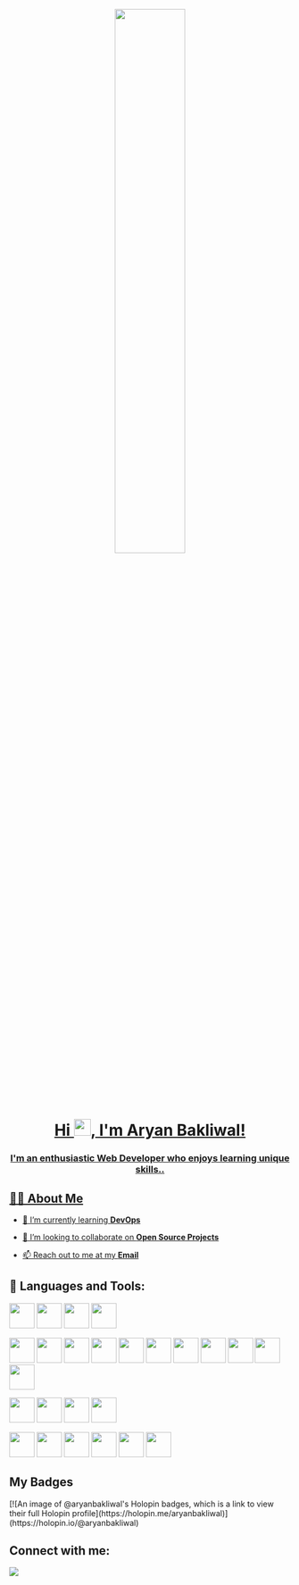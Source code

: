 <a href="#"><p align = "center"><img align = "middle" width="50%" height="auto" src="https://steamuserimages-a.akamaihd.net/ugc/910156967348138382/E4A8A3FAA9388A67BD3DC2CCD77216B21280A7A1/?imw=5000&imh=5000&ima=fit&impolicy=Letterbox&imcolor=%23000000&letterbox=false"></p>

<h1 align="center">Hi <img src="https://raw.githubusercontent.com/MartinHeinz/MartinHeinz/master/wave.gif" height="30px"></img>, I'm Aryan Bakliwal!</h1>
<h3 align="center">I'm an enthusiastic Web Developer who enjoys learning unique skills..</h3>

 ## 🙋‍♂️ About Me


- 🌱 I’m currently learning **DevOps**
 
<!-- - 🔥 I'm also enhancing myself in the field of **AR/VR Game Development** -->

- 👯 I’m looking to collaborate on **Open Source Projects** 

- 📫 Reach out to me at my **[Email](aryanbakliwal12345@gmail.com)**
 

## 🚀 Languages and Tools:

<p align="left"> 
   <img src="https://img.icons8.com/color/96/000000/c-programming.png" width=45 height=45></img>
   <img src="https://img.icons8.com/color/96/000000/c-plus-plus-logo.png" width=45 height=45></img>
   <img src="https://img.icons8.com/color/48/000000/java-coffee-cup-logo--v1.png" width=45 height=45/>
   <img src="https://img.icons8.com/color/48/000000/arduino.png" width=45 height=45/>
   
   <img src="https://img.icons8.com/color/96/000000/html-5.png" width=45 height=45></img>
   <img src="https://img.icons8.com/color/96/000000/css3.png" width=45 height=45></img>
   <img src="https://img.icons8.com/color/96/000000/bootstrap.png" width=45 height=45></img>
   <img src="https://img.icons8.com/color/96/000000/javascript.png" width=45 height=45></img>
   <img src="https://img.icons8.com/plasticine/100/000000/react.png" width=45 height=45></img>
   <img src="https://img.icons8.com/color/96/000000/nodejs.png" width=45 height=45></img>
   <img src="https://camo.githubusercontent.com/6686b9ef0e21e13c9e7c846340303765c0f36e40a0490bcad453ea9d0d433ea0/68747470733a2f2f7777772e6d656d656e746f746563682e696e2f6173736574732f696d616765732f69636f6e732f657870726573732e706e67" width=45 height=45></img>
   <img src="https://img.icons8.com/color/96/000000/mysql-logo.png" width=45 height=45></img>
   <img src="https://img.icons8.com/offices/30/000000/php-logo.png" width=45 height=45/>
   <img src="https://img.icons8.com/color/96/000000/git.png" width=45 height=45></img>
   <img src="https://img.icons8.com/material-outlined/96/ffffff/github.png" width=45 height=45></img>
   
   <img src="https://img.icons8.com/color/96/000000/latex.png" width=45 height=45></img>
   <img src="https://www.vectorlogo.zone/logos/netlify/netlify-icon.svg" width=45 height=45></img>
   <img src="https://img.icons8.com/color/96/000000/ubuntu--v1.png" width=45 height=45></img>
   <img src="https://img.icons8.com/color/96/000000/markdown.png" width=45 height=45></img>

   <img src="https://img.icons8.com/color/48/000000/figma--v1.png" width=45 height=45></img>
   <img src="https://img.icons8.com/color/48/000000/blender-3d.png" width=45 height=45/>
   <img src="https://img.icons8.com/color/48/000000/adobe-illustrator--v1.png" width=45 height=45/>
   <img src="https://img.icons8.com/color/48/000000/adobe-photoshop--v1.png" width=45 height=45/>
   <img src="https://img.icons8.com/color/48/000000/adobe-after-effects--v1.png" width=45 height=45/>
   <img src="https://img.icons8.com/color/48/000000/adobe-premiere-pro--v1.png" width=45 height=45/>
   
   
</p>

## My Badges

<p>
[![An image of @aryanbakliwal's Holopin badges, which is a link to view their full Holopin profile](https://holopin.me/aryanbakliwal)](https://holopin.io/@aryanbakliwal)
</p>
 
 <!--
## 📊 My Github Stats
 
<p align="center">
    <a href="https://github.com/AryanBakliwal/github-readme-streak-stats">
        <img title="🔥 Get streak stats for your profile at git.io/streak-stats" alt="my streak" src="https://github-readme-streak-stats.herokuapp.com/?user=AryanBakliwal&theme=black-ice&hide_border=true&stroke=0000&background=060A0CD0"/>
    </a>
</p>
 
<div align="center">


  <br/>
    <a href="https://github.com/AryanBakliwal/github-readme-stats"><img alt="My Github Stats" src="https://github-readme-stats.vercel.app/api?username=AryanBakliwal&show_icons=true&count_private=true&theme=react&hide_border=true&bg_color=0D1117" /></a>
  <a href="https://github.com/AryanBakliwal/github-readme-stats"><img alt="My Top Languages" src="https://github-readme-stats.vercel.app/api/top-langs/?username=AryanBakliwal&langs_count=8&count_private=true&layout=compact&theme=react&hide_border=true&bg_color=0D1117" /></a>
  <br/>
  -->
<!--   <b>Note:</b> Top languages is only a metric of the languages my public code consists of and doesn't reflect experience or skill level. -->



## Connect with me:
<p align="left">

<a href = "www.linkedin.com/in/aryan-bakliwal-a6189123b/"><img src="https://img.icons8.com/fluent/48/000000/linkedin.png"/></a>


<!--
</p>
## ❤ Views and Followers
<a href="https://github.com/AryanBakliwal?tab=followers"><img src="https://img.shields.io/github/followers/AryanBakliwal?label=Followers&style=social" alt="GitHub Badge"></a>   ![Profile views](https://gpvc.arturio.dev/AryanBakliwal)
-->
